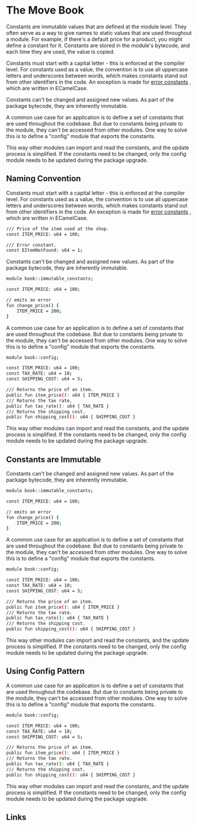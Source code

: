 # The Move Book

Constants are immutable values that are defined at the module level. They often serve as a way to
give names to static values that are used throughout a module. For example, if there's a default
price for a product, you might define a constant for it. Constants are stored in the module's
bytecode, and each time they are used, the value is copied.

Constants must start with a capital letter - this is enforced at the compiler level. For constants
used as a value, the convention is to use all uppercase letters and underscores between words, which
makes constants stand out from other identifiers in the code. An exception is made for
 [error constants](./assert-and-abort.html#assert-and-abort) , which are written in ECamelCase.

Constants can't be changed and assigned new values. As part of the package bytecode, they
are inherently immutable.

A common use case for an application is to define a set of constants that are used throughout the
codebase. But due to constants being private to the module, they can't be accessed from other
modules. One way to solve this is to define a "config" module that exports the constants.

This way other modules can import and read the constants, and the update process is simplified. If
the constants need to be changed, only the config module needs to be updated during the package
upgrade.

## Naming Convention

Constants must start with a capital letter - this is enforced at the compiler level. For constants
used as a value, the convention is to use all uppercase letters and underscores between words, which
makes constants stand out from other identifiers in the code. An exception is made for
 [error constants](./assert-and-abort.html#assert-and-abort) , which are written in ECamelCase.

```bash
/// Price of the item used at the shop.
const ITEM_PRICE: u64 = 100;

/// Error constant.
const EItemNotFound: u64 = 1;
```

Constants can't be changed and assigned new values. As part of the package bytecode, they
are inherently immutable.

```bash
module book::immutable_constants;

const ITEM_PRICE: u64 = 100;

// emits an error
fun change_price() {
    ITEM_PRICE = 200;
}
```

A common use case for an application is to define a set of constants that are used throughout the
codebase. But due to constants being private to the module, they can't be accessed from other
modules. One way to solve this is to define a "config" module that exports the constants.

```bash
module book::config;

const ITEM_PRICE: u64 = 100;
const TAX_RATE: u64 = 10;
const SHIPPING_COST: u64 = 5;

/// Returns the price of an item.
public fun item_price(): u64 { ITEM_PRICE }
/// Returns the tax rate.
public fun tax_rate(): u64 { TAX_RATE }
/// Returns the shipping cost.
public fun shipping_cost(): u64 { SHIPPING_COST }
```

This way other modules can import and read the constants, and the update process is simplified. If
the constants need to be changed, only the config module needs to be updated during the package
upgrade.

## Constants are Immutable

Constants can't be changed and assigned new values. As part of the package bytecode, they
are inherently immutable.

```bash
module book::immutable_constants;

const ITEM_PRICE: u64 = 100;

// emits an error
fun change_price() {
    ITEM_PRICE = 200;
}
```

A common use case for an application is to define a set of constants that are used throughout the
codebase. But due to constants being private to the module, they can't be accessed from other
modules. One way to solve this is to define a "config" module that exports the constants.

```bash
module book::config;

const ITEM_PRICE: u64 = 100;
const TAX_RATE: u64 = 10;
const SHIPPING_COST: u64 = 5;

/// Returns the price of an item.
public fun item_price(): u64 { ITEM_PRICE }
/// Returns the tax rate.
public fun tax_rate(): u64 { TAX_RATE }
/// Returns the shipping cost.
public fun shipping_cost(): u64 { SHIPPING_COST }
```

This way other modules can import and read the constants, and the update process is simplified. If
the constants need to be changed, only the config module needs to be updated during the package
upgrade.

## Using Config Pattern

A common use case for an application is to define a set of constants that are used throughout the
codebase. But due to constants being private to the module, they can't be accessed from other
modules. One way to solve this is to define a "config" module that exports the constants.

```bash
module book::config;

const ITEM_PRICE: u64 = 100;
const TAX_RATE: u64 = 10;
const SHIPPING_COST: u64 = 5;

/// Returns the price of an item.
public fun item_price(): u64 { ITEM_PRICE }
/// Returns the tax rate.
public fun tax_rate(): u64 { TAX_RATE }
/// Returns the shipping cost.
public fun shipping_cost(): u64 { SHIPPING_COST }
```

This way other modules can import and read the constants, and the update process is simplified. If
the constants need to be changed, only the config module needs to be updated during the package
upgrade.

## Links